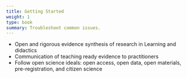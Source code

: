 ```yaml
---
title: Getting Started
weight: 1
type: book
summary: Troubleshoot common issues.
---
```


- Open and rigorous evidence synthesis of research in Learning and didactics
- Communication of teaching ready evidence to practitioners 
- Follow open science ideals: open access, open data, open materials, pre-registration, and citizen science 

